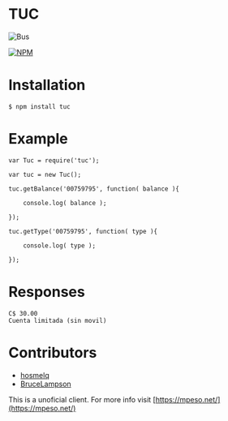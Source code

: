 # TUC

![Bus](http://i.imgur.com/r5xuL7x.png)

[![NPM](https://nodei.co/npm/tuc.png)](https://nodei.co/npm/tuc/)

# Installation

    $ npm install tuc
    
# Example

    var Tuc = require('tuc');
    
    var tuc = new Tuc();
    
    tuc.getBalance('00759795', function( balance ){
    
        console.log( balance );
    
    });
    
    tuc.getType('00759795', function( type ){
    
        console.log( type );
    
    });
    
# Responses

    C$ 30.00
    Cuenta limitada (sin movil)

# Contributors

* [hosmelq](https://github.com/hosmelq)
* [BruceLampson](https://github.com/BruceLampson)
    
This is a unoficial client. For more info visit [https://mpeso.net/](https://mpeso.net/)